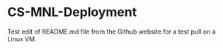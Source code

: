 # CS-MNL-Deployment

Test edit of README.md file from the Github website for a test pull on a Linux VM.
